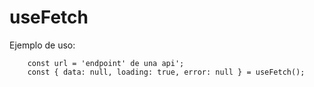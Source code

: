 # useFetch

Ejemplo de uso:
```
    const url = 'endpoint' de una api';
    const { data: null, loading: true, error: null } = useFetch();
```
